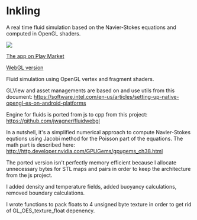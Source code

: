 # Inkling

A real time fluid simulation based on the Navier-Stokes equations and computed in OpenGL shaders.

[![](http://mishurov.co.uk/images/github/fluid/Screenshot1.png)](https://play.google.com/store/apps/details?id=uk.co.mishurov.fluid)

[The app on Play Market](https://play.google.com/store/apps/details?id=uk.co.mishurov.fluid)

[WebGL version](http://mishurov.co.uk/inkling/index.html)

Fluid simulation using OpenGL vertex and fragment shaders.

GLView and asset managements are based on and use utils from this document:
https://software.intel.com/en-us/articles/setting-up-native-opengl-es-on-android-platforms

Engine for fluids is ported from js to cpp from this project:
https://github.com/jwagner/fluidwebgl

In a nutshell, it's a simplified numerical approach to compute Navier-Stokes equtions using Jacobi method for the Poisson part of the equations. The math part is described here: http://http.developer.nvidia.com/GPUGems/gpugems_ch38.html

The ported version isn't perfectly memory efficient because I allocate unnecessary bytes for STL maps and pairs in order to keep the architecture from the js project.

I added density and temperature fields, added buoyancy calculations, removed boundary calculations.

I wrote functions to pack floats to 4 unsigned byte texture in order to get rid of GL_OES_texture_float depenency.


